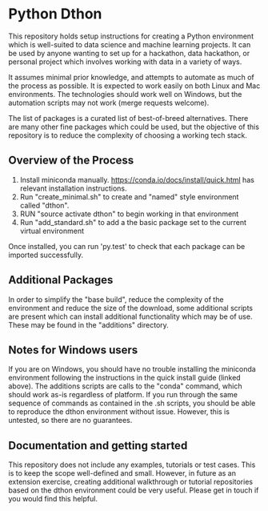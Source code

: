 # Python Dthon

This repository holds setup instructions for creating a Python environment which is well-suited to data science and machine learning projects. It can be used by anyone wanting to set up for a hackathon, data hackathon, or personal project which involves working with data in a variety of ways.

It assumes minimal prior knowledge, and attempts to automate as much of the process as possible. It is expected to work easily on both Linux and Mac environments. The technologies should work well on Windows, but the automation scripts may not work (merge requests welcome).

The list of packages is a curated list of best-of-breed alternatives. There are many other fine packages which could be used, but the objective of this repository is to reduce the complexity of choosing a working tech stack.

## Overview of the Process ##

1. Install miniconda manually. https://conda.io/docs/install/quick.html has relevant installation instructions.
2. Run "create_minimal.sh" to create and "named" style environment called "dthon".
3. RUN "source activate dthon" to begin working in that environment
3. Run "add_standard.sh" to add a the basic package set to the current virtual environment

Once installed, you can run 'py.test' to check that each package can be imported successfully.

## Additional Packages ##

In order to simplify the "base build", reduce the complexity of the environment and reduce the size of the download, some additional scripts are present which can install additional functionality which may be of use. These may be found in the "additions" directory.

## Notes for Windows users ##

If you are on Windows, you should have no trouble installing the miniconda environment following the instructions in the quick install guide (linked above). The additions scripts are calls to the "conda" command, which should work as-is regardless of platform. If you run through the same sequence of commands as contained in the .sh scripts, you should be able to reproduce the dthon environment without issue. However, this is untested, so there are no guarantees.

## Documentation and getting started ##

This repository does not include any examples, tutorials or test cases. This is to keep the scope well-defined and small. However, in future as an extension exercise, creating additional walkthrough or tutorial repositories based on the dthon environment could be very useful. Please get in touch if you would find this helpful.
